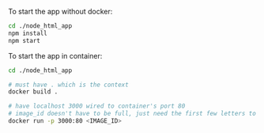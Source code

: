 To start the app without docker:

```bash
cd ./node_html_app
npm install
npm start
```

To start the app in container:

```bash
cd ./node_html_app

# must have . which is the context
docker build .

# have localhost 3000 wired to container's port 80
# image_id doesn't have to be full, just need the first few letters to uniquely identify
docker run -p 3000:80 <IMAGE_ID>
```
